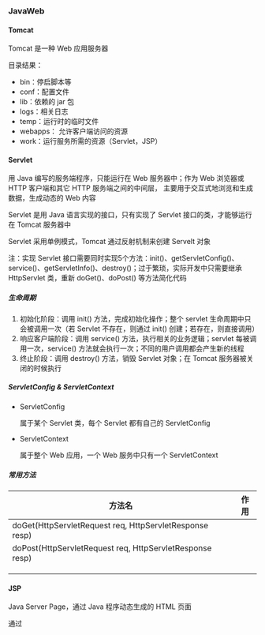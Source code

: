 ### JavaWeb

#### Tomcat

Tomcat 是一种 Web 应用服务器

目录结果：

* bin：停启脚本等
* conf：配置文件
* lib：依赖的 jar 包
* logs：相关日志
* temp：运行时的临时文件
* webapps： 允许客户端访问的资源
* work：运行服务所需的资源（Servlet，JSP）

#### Servlet

用 Java 编写的服务端程序，只能运行在 Web 服务器中；作为 Web 浏览器或 HTTP 客户端和其它 HTTP 服务端之间的中间层， 主要用于交互式地浏览和生成数据，生成动态的 Web 内容

Servlet 是用 Java 语言实现的接口，只有实现了 Servlet 接口的类，才能够运行在 Tomcat 服务器中

Servlet 采用单例模式，Tomcat 通过反射机制来创建 Servelt 对象

注：实现 Servlet 接口需要同时实现5个方法：init()、getServletConfig()、service()、getServletInfo()、destroy()；过于繁琐，实际开发中只需要继承 HttpServlet 类，重新 doGet()、doPost() 等方法简化代码

##### 生命周期

1. 初始化阶段：调用 init() 方法，完成初始化操作；整个 servlet 生命周期中只会被调用一次（若 Servlet 不存在，则通过 init() 创建；若存在，则直接调用）
2. 响应客户端阶段：调用 service() 方法，执行相关的业务逻辑；servlet 每被调用一次，service() 方法就会执行一次；不同的用户调用都会产生新的线程
3. 终止阶段：调用 destroy() 方法，销毁 Servlet 对象；在 Tomcat 服务器被关闭的时候执行

##### ServletConfig & ServletContext

* ServletConfig

  属于某个 Servlet 类，每个 Servlet 都有自己的 ServletConfig

* ServletContext

  属于整个 Web 应用，一个 Web 服务中只有一个 ServletContext

##### 常用方法

| 方法名                                                   | 作用 |
| -------------------------------------------------------- | ---- |
| doGet(HttpServletRequest req, HttpServletResponse resp)  |      |
| doPost(HttpServletRequest req, HttpServletResponse resp) |      |
|                                                          |      |
|                                                          |      |
|                                                          |      |

#### JSP

Java Server Page，通过 Java 程序动态生成的 HTML 页面

通过



